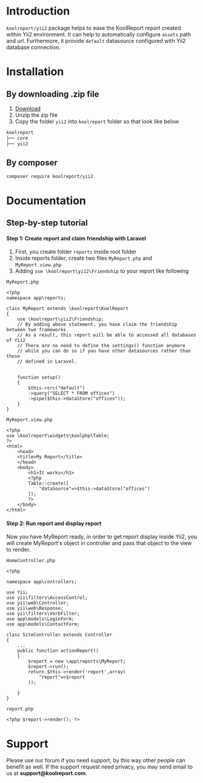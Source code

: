# Introduction

`koolreport/yii2` package helps to ease the KoolReport report created within Yii2 environment. It can help to automatically configure `assets` path and url. Furthermore, it provide `default` datasource configured with Yii2 database connection.

# Installation

## By downloading .zip file

1. [Download](https://www.koolreport.com/packages/yii2)
2. Unzip the zip file
3. Copy the folder `yii2` into `koolreport` folder so that look like below

```bash
koolreport
├── core
├── yii2
```

## By composer

```
composer require koolreport/yii2
```

# Documentation

## Step-by-step tutorial

#### Step 1: Create report and claim friendship with Laravel

1. First, you create folder `reports` inside root folder
2. Inside reports folder, create two files `MyReport.php` and `MyReport.view.php`
3. Adding `use \koolreport\yii2\Friendship` to your report like following

`MyReport.php`

```
<?php
namespace app\reports;

class MyReport extends \koolreport\KoolReport
{
    use \koolreport\yii2\Friendship;
    // By adding above statement, you have claim the friendship between two frameworks
    // As a result, this report will be able to accessed all databases of Yii2
    // There are no need to define the settings() function anymore
    // while you can do so if you have other datasources rather than those
    // defined in Laravel.
    

    function setup()
    {
        $this->src("default")
        ->query("SELECT * FROM offices")
        ->pipe($this->dataStore("offices"));        
    }
}
```

`MyReport.view.php`

```
<?php
use \koolreport\widgets\koolphp\Table;
?>
<html>
    <head>
    <title>My Report</title>
    </head>
    <body>
        <h1>It works</h1>
        <?php
        Table::create([
            "dataSource"=>$this->dataStore("offices")
        ]);
        ?>
    </body>
</html>
```

#### Step 2: Run report and display report

Now you have MyReport ready, in order to get report display inside Yii2, you will create MyReport's object in controller and pass that object to the view to render.


`HomeController.php`

```
<?php

namespace app\controllers;

use Yii;
use yii\filters\AccessControl;
use yii\web\Controller;
use yii\web\Response;
use yii\filters\VerbFilter;
use app\models\LoginForm;
use app\models\ContactForm;

class SiteController extends Controller
{
    ...
    public function actionReport()
    {
        $report = new \app\reports\MyReport;
        $report->run();
        return $this->render('report',array(
            "report"=>$report
        ));
        
    }
}
```

`report.php`

```
<?php $report->render(); ?>
```

# Support

Please use our forum if you need support, by this way other people can benefit as well. If the support request need privacy, you may send email to us at __support@koolreport.com__.